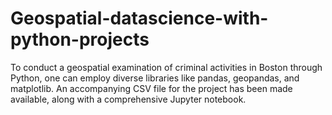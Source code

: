 # Geospatial-datascience-with-python-projects
To conduct a geospatial examination of criminal activities in Boston through Python, one can employ diverse libraries like pandas, geopandas, and matplotlib. An accompanying CSV file for the project has been made available, along with a comprehensive Jupyter notebook.
